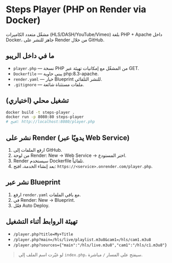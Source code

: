 # Steps Player (PHP on Render via Docker)

مشغّل متعدد الكاميرات (HLS/DASH/YouTube/Vimeo) بلغة PHP + Apache داخل Docker، جاهز للنشر على Render من خلال GitHub.

## ما في داخل الريبو
- `player.php` — نسخة PHP من المشغّل مع إمكانيات تهيئة عبر GET.
- `Dockerfile` — يبني حاوية php:8.3-apache.
- `render.yaml` — خيار Blueprint للنشر التلقائي.
- `.gitignore` — ملفات مستثناة شائعة.

## تشغيل محلي (اختياري)
```bash
docker build -t steps-player .
docker run -p 8080:80 steps-player
# افتح: http://localhost:8080/player.php
```

## نشر على Render (يدويًا عبر Web Service)
1) ارفع الملفات إلى GitHub.
2) من لوحة Render: New -> Web Service -> اختر المستودع.
3) Render سيستخدم Dockerfile تلقائياً.
4) بعد إنشاء الخدمة، افتح: `https://<service>.onrender.com/player.php`.

## نشر عبر Blueprint
1) ارفع `render.yaml` مع باقي الملفات.
2) في Render: New -> Blueprint.
3) فعّل Auto Deploy.

## تهيئة الروابط أثناء التشغيل
- `/player.php?title=My+Title`
- `/player.php?main=/hls/live/playlist.m3u8&cam1=/hls/cam1.m3u8`
- `/player.php?sources={"main":"/hls/live.m3u8","cam1":"/hls/c1.m3u8"}`

> لو غيّرت اسم الملف إلى `index.php`، سيفتح على المسار `/` مباشرة.
